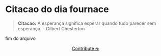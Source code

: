 # Citacao do dia fournace

> **Citacao:** A esperança significa esperar quando tudo parecer sem esperança. - Gilbert Chesterton

fim do arquivo

<watermark-footer>
<p align="center">
  <a href="https://github.com/ruisuan/ruisuan/blob/main/contribute.md">Contribute ☕</a>
</p>
</watermark-footer>
